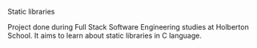 Static libraries

Project done during Full Stack Software Engineering studies at Holberton School. It aims to learn about static libraries in C language.
